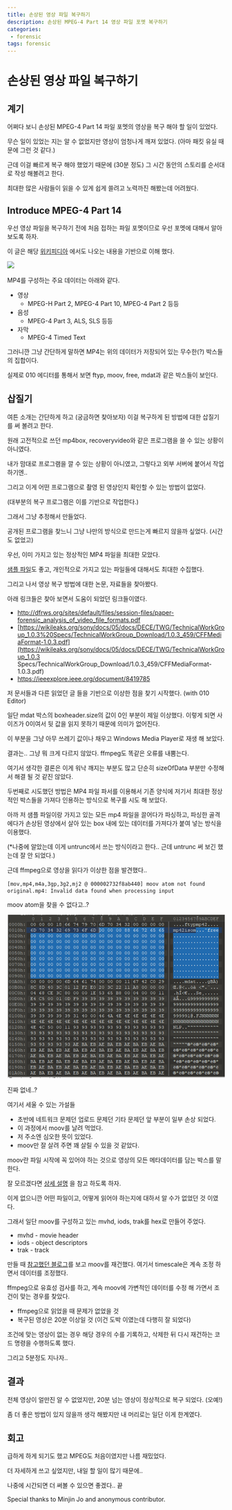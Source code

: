 ```yaml
---
title: 손상된 영상 파일 복구하기
description: 손상된 MPEG-4 Part 14 영상 파일 포멧 복구하기
categories:
 - forensic
tags: forensic
---
```


# 손상된 영상 파일 복구하기

## 계기

어쩌다 보니 손상된 MPEG-4 Part 14 파일 포멧의 영상을 복구 해야 할 일이 있었다. 

무슨 일이 있었는 지는 알 수 없었지만 영상이 엄청나게 깨져 있었다. (아마 패킷 유실 때문에 그런 것 같다.)

근데 이걸 빠르게 복구 해야 했었기 때문에 (30분 정도) 그 시간 동안의 스토리를 순서대로 작성 해볼려고 한다.

최대한 많은 사람들이 읽을 수 있게 쉽게 쓸려고 노력까진 해봤는데 어려웠다.



## Introduce MPEG-4 Part 14

우선 영상 파일을 복구하기 전에 처음 접하는 파일 포멧이므로 우선 포멧에 대해서 알아 보도록 하자.

이 글은 해당 [위키피디아]( https://en.wikipedia.org/wiki/MPEG-4_Part_14 ) 에서도 나오는 내용을 기반으로 이해 했다.

![](https://upload.wikimedia.org/wikipedia/commons/thumb/5/5a/Relations_between_ISO_Base_Media_File_Format_and_MP4_File_Format.svg/1920px-Relations_between_ISO_Base_Media_File_Format_and_MP4_File_Format.svg.png)

MP4를 구성하는 주요 데이터는 아래와 같다.

* 영상
  * MPEG-H Part 2, MPEG-4 Part 10, MPEG-4 Part 2 등등
* 음성
  * MPEG-4 Part 3, ALS, SLS 등등
* 자막
  * MPEG-4 Timed Text



그러니깐 그냥 간단하게 말하면 MP4는 위의 데이터가 저장되어 있는 무수한(?) 박스들의 집합이다.

실제로 010 에디터를 통해서 보면 ftyp, moov, free, mdat과 같은 박스들이 보인다.



## 삽질기

여튼 소개는 간단하게 하고 (궁금하면 찾아보자) 이걸 복구하게 된 방법에 대한 삽질기를 써 볼려고 한다.

원래 고전적으로 쓰던 mp4box, recoveryvideo와 같은 프로그램을 쓸 수 있는 상황이 아니였다.

내가 맘대로 프로그램을 깔 수 있는 상황이 아니였고, 그렇다고 외부 서버에 붙어서 작업하기엔..

그리고 이게 어떤 프로그램으로 촬영 된 영상인지 확인할 수 있는 방법이 없었다.

(대부분의 복구 프로그램은 이를 기반으로 작업한다.)



그래서 그냥 추정해서 만들었다.

공개된 프로그램을 찾느니 그냥 나만의 방식으로 만드는게 빠르지 않을까 싶었다. (시간도 없었고)



우선, 이미 가지고 있는 정상적인 MP4 파일을 최대한 모았다.

[샘플 파일]( https://file-examples.com/index.php/sample-video-files/sample-mp4-files/ )도 좋고, 개인적으로 가지고 있는 파일들에 대해서도 최대한 수집했다.



그리고 나서 영상 복구 방법에 대한 논문, 자료들을 찾아봤다.

아래 링크들은 찾아 보면서 도움이 되었던 링크들이였다.

*  http://dfrws.org/sites/default/files/session-files/paper-forensic_analysis_of_video_file_formats.pdf 
*  [https://wikileaks.org/sony/docs/05/docs/DECE/TWG/TechnicalWorkGroup_1.0.3%20Specs/TechnicalWorkGroup_Download/1.0.3_459/CFFMediaFormat-1.0.3.pdf](https://wikileaks.org/sony/docs/05/docs/DECE/TWG/TechnicalWorkGroup_1.0.3 Specs/TechnicalWorkGroup_Download/1.0.3_459/CFFMediaFormat-1.0.3.pdf) 
*  https://ieeexplore.ieee.org/document/8419785 



저 문서들과 다른 읽었던 글 들을 기반으로 이상한 점을 찾기 시작했다. (with 010 Editor)

일단 mdat 박스의 boxheader.size의 값이 0인 부분이 제일 이상했다. 이렇게 되면 사이즈가 0이여서 뒷 값을 읽지 못하기 때문에 의미가 없어진다.

이 부분을 그냥 아무 쓰레기 값이나 채우고 Windows Media Player로 재생 해 보았다.

결과는.. 그냥 뭐 크게 다르지 않았다. ffmpeg도 똑같은 오류를 내뿜는다.

여기서 생각한 결론은 이게 워낙 깨지는 부분도 많고 단순히 sizeOfData 부분만 수정해서 해결 될 것 같진 않았다.



두번째로 시도했던 방법은 MP4 파일 파서를 이용해서 기존 양식에 저기서 최대한 정상적인 박스들을 가져다 인용하는 방식으로 복구를 시도 해 보았다.

아까 저 샘플 파일이랑 가지고 있는 모든 mp4 파일을 끌어다가 파싱하고, 파싱한 골격에다가 손상된 영상에서 살아 있는 box 내에 있는 데이터를 가져다가 붙여 넣는 방식을 이용했다.

(*나중에 알았는데 이게 untrunc에서 쓰는 방식이라고 한다.. 근데 untrunc 써 보긴 했는데 잘 안 되었다.)



근데 ffmpeg으로 영상을 읽다가 이상한 점을 발견했다..

```
[mov,mp4,m4a,3gp,3g2,mj2 @ 000002732f8ab440] moov atom not found
original.mp4: Invalid data found when processing input
```

moov atom을 찾을 수 없다고..?

![group](\assets\images\posts\video-recovery\hex.PNG)

진짜 없네..?



여기서 세울 수 있는 가설들

* 초반에 네트워크 문제던 업로드 문제던 기타 문제던 앞 부분이 일부 손상 되었다.
* 이 과정에서 moov를 날려 먹었다.
* 저 주소엔 심오한 뜻이 있었다.
* moov만 잘 살려 주면 꽤 살릴 수 있을 것 같았다.



moov란 파일 시작에 꼭 있어야 하는 것으로 영상의 모든 메타데이터를 담는 박스를 말한다.

잘 모르겠다면 [상세 설명]( https://www.adobe.com/devnet/video/articles/mp4_movie_atom.html ) 을 참고 하도록 하자.



이게 없으니깐 어떤 파일이고, 어떻게 읽어야 하는지에 대하서 알 수가 없었던 것 이였다.

그래서 일단 moov를 구성하고 있는 mvhd, iods, trak를 hex로 만들어 주었다.

* mvhd - movie header
* iods - object descriptors
* trak - track

만들 때 [참고했던 블로그]( [https://videocube.tistory.com/entry/MP4-%EB%B6%84%EC%84%9D-%ED%95%98%EA%B8%B0-MPEG4-%ED%8C%8C%ED%8A%B8-14](https://videocube.tistory.com/entry/MP4-분석-하기-MPEG4-파트-14) )를 보고 moov를 재건했다. 여기서 timescale은 계속 조정 하면서 데이터를 조정했다.

ffmpeg으로 유효성 검사를 하고, 계속 moov에 가변적인 데이터를 수정 해 가면서 조건이 맞는 경우를 찾았다.

* ffmpeg으로 읽었을 때 문제가 없었을 것
* 복구된 영상은 20분 이상일 것 (이건 도박 이였는데 다행히 잘 되었다)

조건에 맞는 영상이 없는 경우 해당 경우의 수를 기록하고, 삭제한 뒤 다시 재건하는 코드 명령을 수행하도록 했다.

그리고 5분정도 지나자..


## 결과

전체 영상이 얼만진 알 수 없었지만, 20분 넘는 영상이 정상적으로 복구 되었다. (오예!)

좀 더 좋은 방법이 있지 않을까 생각 해봤지만 내 머리로는 일단 이게 한계였다.



## 회고

급하게 하게 되기도 했고 MPEG도 처음이였지만 나름 재밌었다.

더 자세하게 쓰고 싶었지만, 내일 할 일이 많기 때문에..

나중에 시간되면 더 써볼 수 있으면 좋겠다.. 끝



Special thanks to Minjin Jo and anonymous contributor.